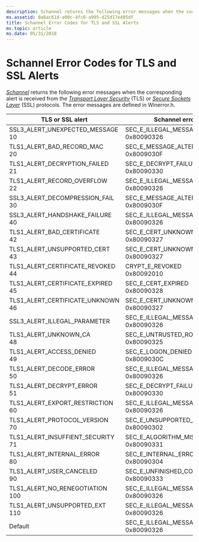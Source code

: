 ```yaml
---
description: Schannel returns the following error messages when the corresponding alert is received from the Transport Layer Security (TLS) or Secure Sockets Layer (SSL) protocols.
ms.assetid: 0a6ac61d-a00c-4fc8-a995-d25d17e405df
title: Schannel Error Codes for TLS and SSL Alerts
ms.topic: article
ms.date: 05/31/2018
---
```


# Schannel Error Codes for TLS and SSL Alerts

[*Schannel*](../secgloss/s-gly.md) returns the following error messages when the corresponding alert is received from the [*Transport Layer Security*](../secgloss/t-gly.md) (TLS) or [*Secure Sockets Layer*](../secgloss/s-gly.md) (SSL) protocols. The error messages are defined in Winerror.h.



| TLS or SSL alert                                           | Schannel error code                                                   |
|------------------------------------------------------------|-----------------------------------------------------------------------|
| SSL3\_ALERT\_UNEXPECTED\_MESSAGE<br/> 10<br/>  | SEC\_E\_ILLEGAL\_MESSAGE<br/> 0x80090326<br/>             |
| TLS1\_ALERT\_BAD\_RECORD\_MAC<br/> 20<br/>     | SEC\_E\_MESSAGE\_ALTERED<br/> 0x8009030F<br/>             |
| TLS1\_ALERT\_DECRYPTION\_FAILED<br/> 21<br/>   | SEC\_E\_DECRYPT\_FAILURE<br/> 0x80090330<br/>             |
| TLS1\_ALERT\_RECORD\_OVERFLOW<br/> 22<br/>     | SEC\_E\_ILLEGAL\_MESSAGE<br/> 0x80090326<br/>             |
| SSL3\_ALERT\_DECOMPRESSION\_FAIL<br/> 30<br/>  | SEC\_E\_MESSAGE\_ALTERED<br/> 0x8009030F<br/>             |
| SSL3\_ALERT\_HANDSHAKE\_FAILURE<br/> 40<br/>   | SEC\_E\_ILLEGAL\_MESSAGE<br/> 0x80090326<br/>             |
| TLS1\_ALERT\_BAD\_CERTIFICATE<br/> 42<br/>     | SEC\_E\_CERT\_UNKNOWN<br/> 0x80090327<br/>                |
| TLS1\_ALERT\_UNSUPPORTED\_CERT<br/> 43<br/>    | SEC\_E\_CERT\_UNKNOWN<br/> 0x80090327<br/>                |
| TLS1\_ALERT\_CERTIFICATE\_REVOKED<br/> 44<br/> | CRYPT\_E\_REVOKED<br/> 0x80092010<br/>                    |
| TLS1\_ALERT\_CERTIFICATE\_EXPIRED<br/> 45<br/> | SEC\_E\_CERT\_EXPIRED<br/> 0x80090328<br/>                |
| TLS1\_ALERT\_CERTIFICATE\_UNKNOWN<br/> 46<br/> | SEC\_E\_CERT\_UNKNOWN<br/> 0x80090327<br/>                |
| SSL3\_ALERT\_ILLEGAL\_PARAMETER<br/>                 | SEC\_E\_ILLEGAL\_MESSAGE<br/> 0x80090326<br/>             |
| TLS1\_ALERT\_UNKNOWN\_CA<br/> 48<br/>          | SEC\_E\_UNTRUSTED\_ROOT<br/> 0x80090325<br/>              |
| TLS1\_ALERT\_ACCESS\_DENIED<br/> 49<br/>       | SEC\_E\_LOGON\_DENIED<br/> 0x8009030C<br/>                |
| TLS1\_ALERT\_DECODE\_ERROR<br/> 50<br/>        | SEC\_E\_ILLEGAL\_MESSAGE<br/> 0x80090326<br/>             |
| TLS1\_ALERT\_DECRYPT\_ERROR<br/> 51<br/>       | SEC\_E\_DECRYPT\_FAILURE<br/> 0x80090330<br/>             |
| TLS1\_ALERT\_EXPORT\_RESTRICTION<br/> 60<br/>  | SEC\_E\_ILLEGAL\_MESSAGE<br/> 0x80090326<br/>             |
| TLS1\_ALERT\_PROTOCOL\_VERSION<br/> 70<br/>    | SEC\_E\_UNSUPPORTED\_FUNCTION<br/> 0x80090302<br/>        |
| TLS1\_ALERT\_INSUFFIENT\_SECURITY<br/> 71<br/> | SEC\_E\_ALGORITHM\_MISMATCH<br/> 0x80090331<br/>          |
| TLS1\_ALERT\_INTERNAL\_ERROR<br/> 80<br/>      | SEC\_E\_INTERNAL\_ERROR<br/> 0x80090304<br/>              |
| TLS1\_ALERT\_USER\_CANCELED<br/> 90<br/>       | SEC\_E\_UNFINISHED\_CONTEXT\_DELETED<br/> 0x80090333<br/> |
| TLS1\_ALERT\_NO\_RENEGOTIATION<br/> 100<br/>   | SEC\_E\_ILLEGAL\_MESSAGE<br/> 0x80090326<br/>             |
| TLS1\_ALERT\_UNSUPPORTED\_EXT<br/> 110<br/>    | SEC\_E\_ILLEGAL\_MESSAGE<br/> 0x80090326<br/>             |
| Default<br/>                                         | SEC\_E\_ILLEGAL\_MESSAGE<br/> 0x80090326<br/>             |



 

 

 
